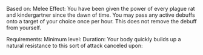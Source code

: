 Based on: Melee
Effect:
You have been given the power of every plague rat and kindergartner since the dawn of time. You may pass any active debuffs onto a target of your choice once per hour. This does not remove the debuff from yourself.

Requirements: 
Minimum level:
Duration:
Your body quickly builds up a natural resistance to this sort of attack
canceled upon: 

